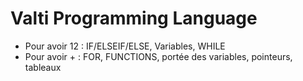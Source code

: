 # Valti Programming Language

 - Pour avoir 12 : IF/ELSEIF/ELSE, Variables, WHILE
 - Pour avoir + : FOR, FUNCTIONS, portée des variables, pointeurs, tableaux
